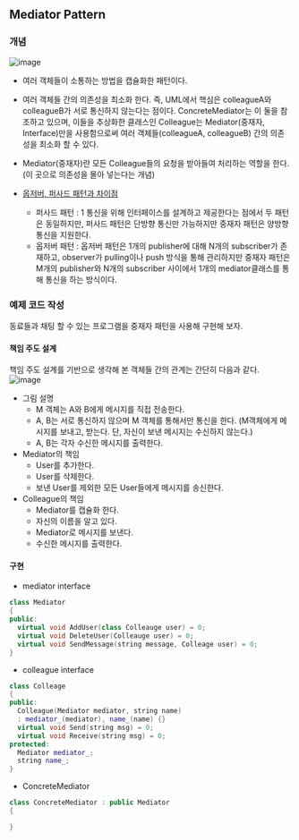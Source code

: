 ## Mediator Pattern

### 개념

![image](https://user-images.githubusercontent.com/5865308/194076912-0d82514b-3a4d-4cbf-acfa-d0d53d66f635.png)

* 여러 객체들이 소통하는 방법을 캡슐화한 패턴이다.
* 여러 객체들 간의 의존성을 최소화 한다. 즉, UML에서 핵심은 colleagueA와 colleagueB가 서로 통신하지 않는다는 점이다. ConcreteMediator는 이 둘을 참조하고 있으며, 이들을 추상화한 클래스인 Colleague는 Mediator(중재자, Interface)만을 사용함으로써 여러 객체들(colleagueA, colleagueB) 간의 의존성을 최소화 할 수 있다.
* Mediator(중재자)란 모든 Colleague들의 요청을 받아들여 처리하는 역할을 한다. (이 곳으로 의존성을 몰아 넣는다는 개념)

* [옵저버, 퍼사드 패턴과 차이점](https://brownbears.tistory.com/568)
  * 퍼사드 패턴 : 1 통신을 위해 인터페이스를 설계하고 제공한다는 점에서 두 패턴은 동일하지만, 퍼사드 패턴은 단방향 통신만 가능하지만 중재자 패턴은 양방향 통신을 지원한다.
  * 옵저버 패턴 : 옵저버 패턴은 1개의 publisher에 대해 N개의 subscriber가 존재하고, observer가 pulling이나 push 방식을 통해 관리하지만 중재자 패턴은 M개의 publisher와 N개의 subscriber 사이에서 1개의 mediator클래스를 통해 통신을 하는 방식이다. 

### 예제 코드 작성

동료들과 채팅 할 수 있는 프로그램을 중재자 패턴을 사용해 구현해 보자.   

#### 책임 주도 설계
책임 주도 설계를 기반으로 생각해 본 객체들 간의 관계는 간단히 다음과 같다.
![image](https://user-images.githubusercontent.com/5865308/208861821-0b612a9a-f0ec-44aa-bc30-53fec5ccff55.png)
* 그림 설명
  * M 객체는 A와 B에게 메시지를 직접 전송한다. 
  * A, B는 서로 통신하지 않으며 M 객체를 통해서만 통신을 한다. (M객체에게 메시지를 보내고, 받는다. 단, 자신이 보낸 메시지는 수신하지 않는다.)
  * A, B는 각자 수신한 메시지를 출력한다. 
* Mediator의 책임
  * User를 추가한다.
  * User를 삭제한다.
  * 보낸 User를 제외한 모든 User들에게 메시지를 송신한다.
* Colleague의 책임
  * Mediator를 캡슐화 한다.
  * 자신의 이름을 알고 있다.
  * Mediator로 메시지를 보낸다.
  * 수신한 메시지를 출력한다.

#### 구현 

* mediator interface 
```c++
class Mediator
{
public:
  virtual void AddUser(class Colleauge user) = 0;
  virtual void DeleteUser(Colleauge user) = 0;
  virtual void SendMessage(string message, Colleage user) = 0;
}
```

* colleague interface 
```c++
class Colleage
{
public:
  Colleague(Mediator mediator, string name)
  : mediator_(mediator), name_(name) {}
  virtual void Send(string msg) = 0;
  virtual void Receive(string msg) = 0;
protected:
  Mediator mediator_;
  string name_;
}
```

* ConcreteMediator 
```c++
class ConcreteMediator : public Mediator
{

}
```

